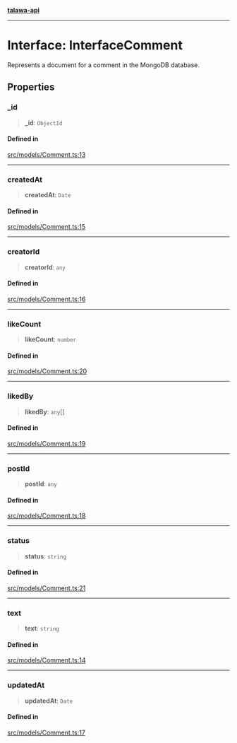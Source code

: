 [**talawa-api**](../../../README.md)

***

# Interface: InterfaceComment

Represents a document for a comment in the MongoDB database.

## Properties

### \_id

> **\_id**: `ObjectId`

#### Defined in

[src/models/Comment.ts:13](https://github.com/Suyash878/talawa-api/blob/f376d03c37e9acd046e7cc983947432c95f74442/src/models/Comment.ts#L13)

***

### createdAt

> **createdAt**: `Date`

#### Defined in

[src/models/Comment.ts:15](https://github.com/Suyash878/talawa-api/blob/f376d03c37e9acd046e7cc983947432c95f74442/src/models/Comment.ts#L15)

***

### creatorId

> **creatorId**: `any`

#### Defined in

[src/models/Comment.ts:16](https://github.com/Suyash878/talawa-api/blob/f376d03c37e9acd046e7cc983947432c95f74442/src/models/Comment.ts#L16)

***

### likeCount

> **likeCount**: `number`

#### Defined in

[src/models/Comment.ts:20](https://github.com/Suyash878/talawa-api/blob/f376d03c37e9acd046e7cc983947432c95f74442/src/models/Comment.ts#L20)

***

### likedBy

> **likedBy**: `any`[]

#### Defined in

[src/models/Comment.ts:19](https://github.com/Suyash878/talawa-api/blob/f376d03c37e9acd046e7cc983947432c95f74442/src/models/Comment.ts#L19)

***

### postId

> **postId**: `any`

#### Defined in

[src/models/Comment.ts:18](https://github.com/Suyash878/talawa-api/blob/f376d03c37e9acd046e7cc983947432c95f74442/src/models/Comment.ts#L18)

***

### status

> **status**: `string`

#### Defined in

[src/models/Comment.ts:21](https://github.com/Suyash878/talawa-api/blob/f376d03c37e9acd046e7cc983947432c95f74442/src/models/Comment.ts#L21)

***

### text

> **text**: `string`

#### Defined in

[src/models/Comment.ts:14](https://github.com/Suyash878/talawa-api/blob/f376d03c37e9acd046e7cc983947432c95f74442/src/models/Comment.ts#L14)

***

### updatedAt

> **updatedAt**: `Date`

#### Defined in

[src/models/Comment.ts:17](https://github.com/Suyash878/talawa-api/blob/f376d03c37e9acd046e7cc983947432c95f74442/src/models/Comment.ts#L17)
